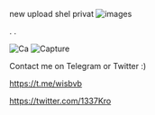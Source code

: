 new upload shel privat
![images](https://user-images.githubusercontent.com/72355033/110620489-1e6fd100-81aa-11eb-918f-46f7a1d1eaa5.png)

.
.

![Ca](https://user-images.githubusercontent.com/72355033/110619682-22e7ba00-81a9-11eb-8b61-90951c97edc1.PNG)
![Capture](https://user-images.githubusercontent.com/72355033/110619748-372bb700-81a9-11eb-86e5-3c2e475c99dc.PNG)


Contact me on Telegram or Twitter :)

https://t.me/wisbvb

https://twitter.com/1337Kro



